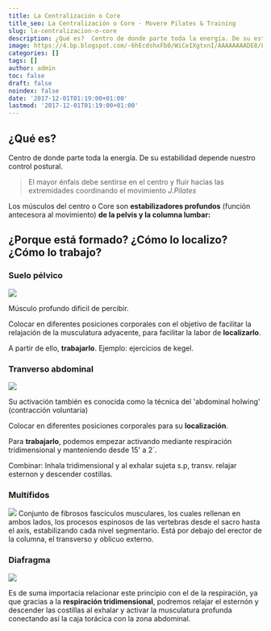 ```yaml
---
title: La Centralización o Core
title_seo: La Centralización o Core - Movere Pilates & Training
slug: la-centralizacion-o-core
description: ¿Qué es?  Centro de donde parte toda la energía. De su estabilidad depende nuestro control postural. J.Pilates decía, el mayor...
image: https://4.bp.blogspot.com/-6hEcdshxFb0/WiCeIXgtxnI/AAAAAAAADE8/LvEoNC6-MEYtjxmiHMPoRAplD4BjyZ4OQCLcBGAs/s684/musculos-suelo-pelvico-300x177.jpg
categories: []
tags: []
author: admin
toc: false
draft: false
noindex: false
date: '2017-12-01T01:19:00+01:00'
lastmod: '2017-12-01T01:19:00+01:00'
---
```


## ¿Qué es?

Centro de donde parte toda la energía. De su estabilidad depende nuestro
control postural.

> El mayor énfais debe sentirse en el centro y fluir hacias las extremidades
coordinando el movimiento
> <cite>J.Pilates</cite>

Los músculos del centro o Core son **estabilizadores profundos** (función
antecesora al movimiento) **de la pelvis y la columna lumbar:**

## ¿Porque está formado? ¿Cómo lo localizo? ¿Cómo lo trabajo?

### Suelo pélvico

![](https://4.bp.blogspot.com/-6hEcdshxFb0/WiCeIXgtxnI/AAAAAAAADE8/LvEoNC6-MEYtjxmiHMPoRAplD4BjyZ4OQCLcBGAs/s684/musculos-suelo-pelvico-300x177.jpg)

Músculo profundo dificil de percibir.

Colocar en diferentes posiciones corporales con el objetivo de facilitar la
relajación de la musculatura adyacente, para facilitar la labor de
**localizarlo**.

A partir de ello, **trabajarlo**. Ejemplo: ejercicios de kegel.

### Tranverso abdominal

![](https://1.bp.blogspot.com/-WaME8rrEJOk/WiCeKNzoh8I/AAAAAAAADFA/MZJ4TycrvcEQ7TKN6XxSPd6gpzapgtYMgCLcBGAs/s684/transverso%2Babdominal.png)

Su activación también es conocida como la técnica del 'abdominal holwing'
(contracción voluntaria)

Colocar en diferentes posiciones corporales para su **localización**.

Para **trabajarlo**, podemos empezar activando mediante respiración
tridimensional y manteniendo desde 15' a 2´.

Combinar: Inhala tridimensional y al exhalar sujeta s.p, transv. relajar
esternon y descender costillas.

### Multífidos

![](https://1.bp.blogspot.com/-NaQJYoThQ2Q/Wl4c9LTrSCI/AAAAAAAADoI/JnSDyIDRdOI22vvO9eYIPJwNgBzgXFHawCLcBGAs/s684/mult%25C3%25ADfidus.jpg)
Conjunto de fibrosos fascículos musculares, los cuales rellenan en ambos
lados, los procesos espinosos de las vertebras desde el sacro hasta el axis,
estabilizando cada nivel segmentario. Está por debajo del erector de la
columna, el transverso y oblicuo externo.

### Diafragma

![](https://3.bp.blogspot.com/-8zClN5HEln8/WiCed5KjtYI/AAAAAAAADFI/bzdXTQfpy0c8YTqyluGSxV-bBKHc_NPsACLcBGAs/s684/Core-2.jpg)

Es de suma importacia relacionar este principio con el de la respiración, ya
que gracias a la **respiración tridimensional**, podremos relajar el
esternón y descender las costillas al exhalar y activar la musculatura
profunda conectando así la caja torácica con la zona abdominal.
